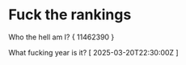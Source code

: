 # Fuck the rankings

Who the hell am I?
{ 11462390 }

What fucking year is it?
[ 2025-03-20T22:30:00Z ]

